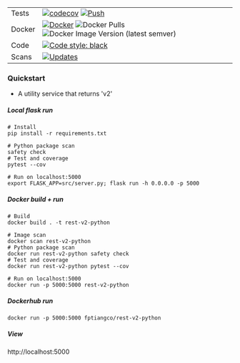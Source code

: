 | | |
|---|---|
| Tests | [![codecov](https://codecov.io/gh/fptiangco/rest-v2-python/branch/main/graph/badge.svg?token=XBB48QQDSM)](https://codecov.io/gh/fptiangco/rest-v2-python) [![Push](https://github.com/fptiangco/rest-v2-python/actions/workflows/trigger_push.yaml/badge.svg)](https://github.com/fptiangco/rest-v2-python/actions/workflows/trigger_push.yaml) |
| Docker | [![Docker](https://img.shields.io/docker/cloud/build/fptiangco/rest-v2-python?label=Docker&style=flat)](https://hub.docker.com/r/fptiangco/rest-v2-python/builds) ![Docker Pulls](https://img.shields.io/docker/pulls/fptiangco/rest-v2-python) ![Docker Image Version (latest semver)](https://img.shields.io/docker/v/fptiangco/rest-v2-python?sort=semver) |
| Code | <a href="https://github.com/psf/black"><img alt="Code style: black" src="https://img.shields.io/badge/code%20style-black-000000.svg"></a> |
| Scans | [![Updates](https://pyup.io/repos/github/fptiangco/rest-v2-python/shield.svg)](https://pyup.io/repos/github/fptiangco/rest-v2-python/)|



### Quickstart
* A utility service that returns 'v2'

##### Local flask run
```
# Install
pip install -r requirements.txt

# Python package scan
safety check
# Test and coverage
pytest --cov

# Run on localhost:5000
export FLASK_APP=src/server.py; flask run -h 0.0.0.0 -p 5000
```
##### Docker build + run
```
# Build
docker build . -t rest-v2-python

# Image scan
docker scan rest-v2-python
# Python package scan
docker run rest-v2-python safety check
# Test and coverage
docker run rest-v2-python pytest --cov

# Run on localhost:5000
docker run -p 5000:5000 rest-v2-python
```
##### Dockerhub run
```
docker run -p 5000:5000 fptiangco/rest-v2-python
```
##### View
http://localhost:5000
